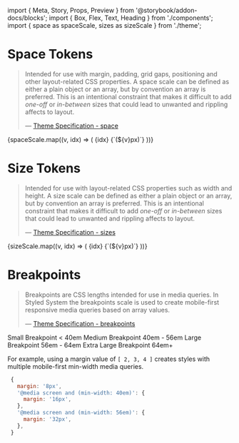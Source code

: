 import { Meta, Story, Props, Preview } from '@storybook/addon-docs/blocks';
import { Box, Flex, Text, Heading } from './components';
import { space as spaceScale, sizes as sizeScale } from './theme';

<Meta title="Foundations/Other Tokens" />

# Space Tokens

> Intended for use with margin, padding, grid gaps, positioning and other layout-related CSS properties. A space scale can be defined as either a plain object or an array, but by convention an array is preferred. This is an intentional constraint that makes it difficult to add _one-off_ or _in-between_ sizes that could lead to unwanted and rippling affects to layout.
>
> — [Theme Specification - space](https://styled-system.com/theme-specification#space)

<Preview withSource="none">
  <Story name="space">
    <Box>
      {spaceScale.map((v, idx) => (
        <Flex key={v + idx} mb={4} alignItems="center">
          <Text variant="body" minWidth={4}>
            {idx} <Text as="span" variant="body" color="text.secondary">{`(${v}px)`}</Text>
          </Text>
          <Box bg="text.primary" height={2} style={{ width: v }} />
        </Flex>
      ))}
    </Box>
  </Story>
</Preview>

# Size Tokens

> Intended for use with layout-related CSS properties such as width and height. A size scale can be defined as either a plain object or an array, but by convention an array is preferred. This is an intentional constraint that makes it difficult to add _one-off_ or _in-between_ sizes that could lead to unwanted and rippling affects to layout.
>
> — [Theme Specification - sizes](https://styled-system.com/table#layout)

<Preview withSource="none">
  <Story name="size">
    <Box>
      {sizeScale.map((v, idx) => (
        <Flex key={v + idx} mb={4} alignItems="center">
          <Text variant="body" minWidth={4}>
            {idx} <Text as="span" variant="body" color="text.secondary">{`(${v}px)`}</Text>
          </Text>
          <Box bg="text.primary" height={2} style={{ width: v }} />
        </Flex>
      ))}
    </Box>
  </Story>
</Preview>

# Breakpoints

> Breakpoints are CSS lengths intended for use in media queries. In Styled System the breakpoints scale is used to create mobile-first responsive media queries based on array values.
>
> — [Theme Specification - breakpoints](https://styled-system.com/theme-specification/#breakpoints)

<Preview withSource="none">
  <Story name="breakpoints">
    <Box>
      <Flex alignItems="baseline" mb={4}>
        <Text variant="label" color="text.secondary" minWidth={4} mr={3}>
          Small Breakpoint
        </Text>
        <Heading variant="heading-5">&lt; 40em</Heading>
      </Flex>
      <Flex alignItems="baseline" mb={4}>
        <Text variant="label" color="text.secondary" minWidth={4} mr={3}>
          Medium Breakpoint
        </Text>
        <Heading variant="heading-5">40em - 56em</Heading>
      </Flex>
      <Flex alignItems="baseline" mb={4}>
        <Text variant="label" color="text.secondary" minWidth={4} mr={3}>
          Large Breakpoint
        </Text>
        <Heading variant="heading-5">56em - 64em</Heading>
      </Flex>
      <Flex alignItems="baseline">
        <Text variant="label" color="text.secondary" minWidth={4} mr={3}>
          Extra Large Breakpoint
        </Text>
        <Heading variant="heading-5">64em+</Heading>
      </Flex>
    </Box>
  </Story>
</Preview>

For example, using a margin value of `[ 2, 3, 4 ]` creates styles with multiple mobile-first min-width media queries.

```js
 {
   margin: '8px',
   '@media screen and (min-width: 40em)': {
     margin: '16px',
   },
   '@media screen and (min-width: 56em)': {
     margin: '32px',
   },
 }
```
